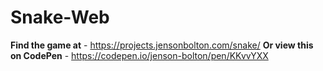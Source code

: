 # Snake-Web

**Find the game at** - <https://projects.jensonbolton.com/snake/>
**Or view this on CodePen** - <https://codepen.io/jenson-bolton/pen/KKvvYXX>